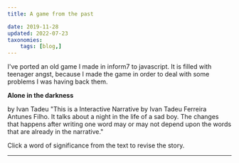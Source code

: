 ```yaml
---
title: A game from the past

date: 2019-11-28
updated: 2022-07-23
taxonomies:
    tags: [blog,]
---
```

I've ported an old game I made in inform7 to javascript. It is filled with teenager angst, because I made the game in order to deal with some problems I was having back them.

**Alone in the darkness**

by Ivan Tadeu "This is a Interactive Narrative  by Ivan Tadeu Ferreira Antunes Filho. It talks about a night in the life of a sad boy. The changes that happens after writing one word may or may not depend upon the words that are already in the narrative."

Click a word of significance from the text to revise the story. 

---

 <br><br>
 <style> 

 
</p>
 
</p>
 
@keyframes colorize {
    0% {
        -webkit-filter: grayscale(100%);
        filter: grayscale(100%);
    }
    100% {
        -webkit-filter: grayscale(0%);
        filter: grayscale(0%);
    }
}
.clickable-word {
  cursor: default;
   /*! border-bottom: 1px dotted; */
   border-bottom: 0px dotted; 
  transition: cursor 3s linear ;

}

.clickable-word:hover {
  animation: delay-clickable-change 0.4s steps(10, end);
  cursor: pointer;
  border-bottom: 1px ridge; 
    /*! color:brown; */
    /*! border-bottom: 1px dotted; */
}


@keyframes delay-clickable-change {
    0% {
      cursor: default;
      border-bottom: 0px dotted; 
    }
    50% {
        cursor: : default;
      border-bottom: 0px ridge; 
    }
    100% {
        cursor: pointer;
        border-bottom: 1px ridge; 
    }
}

.story{
  line-height: 1.7em;
  overflow: hidden; /* Ensures the content is not revealed until the animation */
  white-space: wrap; /* Keeps the content on a single line */
  margin: 0 auto; /* Gives that scrolling effect as the typing happens */
  letter-spacing: .03em; /* Adjust as needed */
  vertical-align: text-bottom;
    
}
.new-text {
  display: inline;
  overflow: hidden; /* Ensures the content is not revealed until the animation */
  white-space: wrap; /* Keeps the content on a single line */
  margin: 0 auto; /* Gives that scrolling effect as the typing happens */
  vertical-align: bottom;
  animation: 
    typing 0.85s steps(50, end);
}

.substituted-text {
  display: inline;
  pointer-events: none;
  overflow: hidden; /* Ensures the content is not revealed until the animation */
  white-space: wrap; /* Keeps the content on a single line */
  margin: 0 auto; /* Gives that scrolling effect as the typing happens */
  vertical-align: bottom;
  max-width: 0;
  animation: 
    deleting 0.5s steps(40, end)
}

.substituting-text {
  display: inline;
  overflow: hidden; /* Ensures the content is not revealed until the animation */
  white-space: wrap; /* Keeps the content on a single line */
  margin: 0 auto; /* Gives that scrolling effect as the typing happens */
  vertical-align: bottom;
  -webkit-animation-delay: 0.5s; /* Safari 4.0 - 8.0 */
  animation-delay: 0.5s;
  animation: 
    typing 0.85s steps(50, end)
}

.old-text {
  display: inline;
  overflow: hidden; /* Ensures the content is not revealed until the animation */
  white-space: wrap; /* Keeps the content on a single line */
  margin: 0 auto; /* Gives that scrolling effect as the typing happens */
  vertical-align: bottom;
}



/* The deleting effect */
@keyframes deleting {
  from { max-width: 100% }
  to { max-width: 0% }
}


/* For editting */
pre {
    white-space: pre-wrap;       /* Since CSS 2.1 */
    white-space: -moz-pre-wrap;  /* Mozilla, since 1999 */
    white-space: -pre-wrap;      /* Opera 4-6 */
    white-space: -o-pre-wrap;    /* Opera 7 */
    word-wrap: break-word;       /* Internet Explorer 5.5+ */
}

.flash-dark {
    animation: 
       flashDark 1.0s steps(40, end)
}

@keyframes flashDark {
  from { background: #000 }
  to { background: ##fff }
}

.flash-red {
	color: #ddcdcd;
    animation: 
       flashRed 1.0s steps(40, end);
    background: #000;
}

.flash-blood {
	color: #ddcdcd;
    animation: 
       flashRed 1.0s steps(40, end);
    background: #000;
      background-image: linear-gradient(182deg, rgb(000, 000, 000) 89%, rgb(90, 7, 20) 100%);
}


@keyframes flashRed {
  from { background: #8A0707;
  		 color: #555; }
  to { background: #000;
  	   color: #ddd;}
}

.get-dark {
	color: #ddcdcd;
    animation: 
       getDark 1.0s steps(40, end);
    background: #000;
}

@keyframes getDark {
  from { background: #ffffff;
  		 color: #555; }
  to { background: #000;
  	   color: #ddd;}
}

.hidden{
    display: none;
}

.cycle3{
	width: auto;

}
.cycle3>span{
	-webkit-animation: topToBottom 7.5s linear infinite 0s;
	opacity: 0;
	overflow: hidden;
		position: absolute;
	vertical-align: bottom;
}
.cycle3>span:nth-child(2){
	position: absolute;
	-webkit-animation-delay: 2.5s;

}
.cycle3>span:nth-child(3){
	position: static;
	-webkit-animation-delay: 5s;
}
@-webkit-keyframes topToBottom{
	0% { opacity: 0; }
	0% { opacity: 0; -webkit-transform: translateY(-60%); }
	5% { opacity: 1; -webkit-transform: translateY(0px); }
	25% { opacity: 1; -webkit-transform: translateY(0px); }
	33% { opacity: 0; -webkit-transform: translateY(60%); }
	80% { opacity: 0; }
	100% { opacity: 0; }
}


.dark_word {
  -webkit-animation: dark_word 2s steps(10) alternate infinite;
          animation: dark_word 2s steps(10) alternate infinite;
   text-shadow: -1px 0px 0px transparent;
}

@-webkit-keyframes dark_word {
  to {
    text-shadow: 1px 0px 3px black;
  }
}

.moving_word {
	position:relative;
  -webkit-animation: moving_word 2s steps(10) alternate infinite;
          animation: moving_word 2s steps(10) alternate infinite;
   left: -1px;
}

@-webkit-keyframes moving_word {
  to {
    left: 1px;;
  }
}
#editor { 
        position: relative;
        height: 80vh;
    }


/* The typing effect */
@keyframes typing {
  from { -webkit-clip-path: polygon(0% 0%, 0% 100vh, 0% 100vh, 0% 0%);
    clip-path:  polygon(0% 0%, 0% 100vh, 0% 100vh, 0% 0%); }
  to { -webkit-clip-path: polygon(0% 0%, 0% 100vh, 100% 100vh, 100% 0%);
    clip-path:  polygon(0% 0%, 0% 100vh, 100vw 100vh, 100vw 0%);}
}

@media (min-device-width: 1224px) {
  	.story {
  	max-width: 40vw;
      margin-left: 0;
      font-size: large;
  }
    /* The typing effect */
@keyframes typing {
  from { -webkit-clip-path: polygon(0% 0%, 0% 100vh, 0% 100vh, 0% 0%);
    clip-path:  polygon(0% 0%, 0% 100vh, 0% 100vh, 0% 0%); }
  to { -webkit-clip-path: polygon(0% 0%, 0% 100vh, 40vw 100vh, 40vw 0%);
    clip-path:  polygon(0% 0%, 0% 100vh, 40vw 100vh, 40vw 0%);}
}

	#editing-1{
		color: #444;
		position:absolute;
		right: 5%;
		top: 1%;
		padding-left: 1%;
		width: 20%;
		background :white;
	}

	#editing-2{
		color: #444;
		position:absolute;
		left: 5%;
		top: 5%;
		padding-left: 1%;
		width: 20%;
		background :white;
	}
  }

<p>

<p>

<p>

<p>

 </style>
 <script src="./js/js-yaml.js"></script>  
 <script src="./js/ace.js" type="text/javascript" charset="utf-8"></script>  
 <script src="./js/interactivenarrative.js"></script>  
 <script> run_from_yaml_file("./yaml/alone.yaml",  {"v": "$1$", "1":"/Sad/ and /lonely/", "END": "END"}); </script>

 <div id = "text-background">
    <p class = "story" id="story"></p>
    <br>
    <p class = "story" id="timed_words"></p>
    <div  id = "editing" class="hidden">
    <br><br>
        <div  id = "editing-1" >
        <p class = "story" id="subs"></p>
                <br><br>
        <p class = "story" id="subs2"></p>
            <br><br>
        </div>
        <div  id = "editing-2" >
        <p class = "story" id="flags"></p>
                <br><br>
        </div>
        <button id="reload_yaml1">RELOAD YAML editor</button>
        <button id="reload_yaml2">RELOAD YAML area</button>
        <button id="restart">RESTART</button>
        <button id="undo_button">UNDO</button>
        <div id="editor"></div>
        <pre > <textarea id="story_yaml" style = "width:100%; height:50vh;"></textarea></pre>
    </div>
    <br><br>
    <button id="toggle_editing" class="hidden">Toggle editing</button>
</div>

